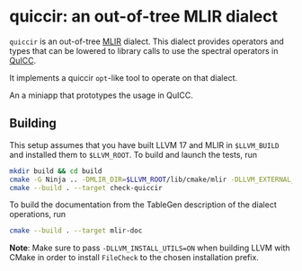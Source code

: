 
# quiccir: an out-of-tree MLIR dialect

`quiccir` is an out-of-tree [MLIR](https://mlir.llvm.org/) dialect.
This dialect provides operators and types that can be lowered to library calls to use the spectral operators in [QuICC](https://github.com/QuICC/QuICC).

It implements a  quiccir `opt`-like tool to operate on that dialect.

An a miniapp that prototypes the usage in QuICC.

## Building

This setup assumes that you have built LLVM 17 and MLIR in `$LLVM_BUILD` and installed them to `$LLVM_ROOT`. To build and launch the tests, run
```sh
mkdir build && cd build
cmake -G Ninja .. -DMLIR_DIR=$LLVM_ROOT/lib/cmake/mlir -DLLVM_EXTERNAL_LIT=$LLVM_BUILD/bin/llvm-lit
cmake --build . --target check-quiccir
```
To build the documentation from the TableGen description of the dialect operations, run
```sh
cmake --build . --target mlir-doc
```
**Note**: Make sure to pass `-DLLVM_INSTALL_UTILS=ON` when building LLVM with CMake in order to install `FileCheck` to the chosen installation prefix.

